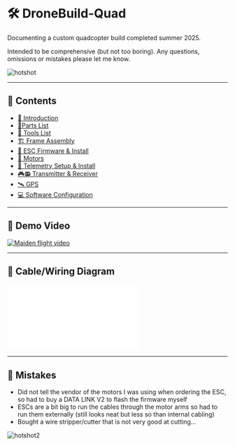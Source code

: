 # 🛠️ DroneBuild-Quad
Documenting a custom quadcopter build completed summer 2025.

Intended to be comprehensive (but not too boring). Any questions, omissions or mistakes please let me know.

![hotshot](https://github.com/user-attachments/assets/22a5aed6-f0ae-478f-b37c-b70e5b997966)



---

## 📑 Contents 

- [👋 Introduction](docs/01-introduction.md)
- [🧩Parts List](docs/02-parts-list.md)
- [🔨 Tools List](docs/02b-tools-list.md)
- [🏗️ Frame Assembly](docs/03-frame-assembly.md)
- [🪫 ESC Firmware & Install](docs/04-esc.md)
- [🧲 Motors](docs/05-motors.md)
- [📡 Telemetry Setup & Install](docs/06-telemetry.md)
- [🎮📻 Transmitter & Receiver](docs/07-transmitter-receiver.md)
- [🛰️ GPS](docs/08-gps.md)
- [💻 Software Configuration](docs/08-software-config.md)

---

## 🎥 Demo Video
[![Maiden flight video](https://github.com/user-attachments/assets/6d31ebfe-fc74-4a00-a9c0-1b687144b918)](https://www.youtube.com/watch?v=YOUR_VIDEO_ID)

--- 

## 🚠 Cable/Wiring Diagram
![Wiring Diagram](media/images/wiring-diagram.pdf)

---

## 🤕 Mistakes

- Did not tell the vendor of the motors I was using when ordering the ESC, so had to buy a DATA LINK V2 to flash the firmware myself
- ESCs are a bit big to run the cables through the motor arms so had to run them externally (still looks neat but less so than internal cabling)
- Bought a wire stripper/cutter that is not very good at cutting...
  
  



![hotshot2]()
